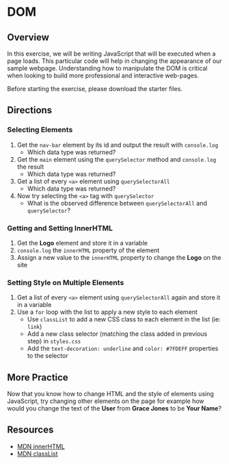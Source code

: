 # DOM

## Overview
In this exercise, we will be writing JavaScript that will be executed when a page loads. This particular code will help in changing the appearance of our sample webpage. Understanding how to manipulate the DOM is critical when looking to build more professional and interactive web-pages.

Before starting the exercise, please download the starter files.

## Directions
### Selecting Elements
1. Get the `nav-bar` element by its id and output the result with `console.log`
    - Which data type was returned?
2. Get the `main` element using the `querySelector` method and `console.log` the result
    - Which data type was returned?
3. Get a list of every `<a>` element using `querySelectorAll`
    - Which data type was returned?
4. Now try selecting the `<a>` tag with `querySelector`
    - What is the observed difference between `querySelectorAll` and `querySelector`?

### Getting and Setting InnerHTML
1. Get the **Logo** element and store it in a variable
2. `console.log` the `innerHTML` property of the element
3. Assign a new value to the `innerHTML` property to change the **Logo** on the site

### Setting Style on Multiple Elements
1. Get a list of every `<a>` element using `querySelectorAll` again and store it in a variable
2. Use a `for` loop with the list to apply a new style to each element
    - Use `classList` to add a new CSS class to each element in the list (ie: `link`)
    - Add a new class selector (matching the class added in previous step) in `styles.css`
    - Add the `text-decoration: underline` and `color: #7FDEFF` properties to the selector

## More Practice
Now that you know how to change HTML and the style of elements using JavaScript, try changing other elements on the page for example how would you change the text of the **User** from **Grace Jones** to be **Your Name**?

## Resources
- [MDN innerHTML](https://developer.mozilla.org/en-US/docs/Web/API/Element/innerHTML)
- [MDN classList](https://developer.mozilla.org/en-US/docs/Web/API/Element/classList)